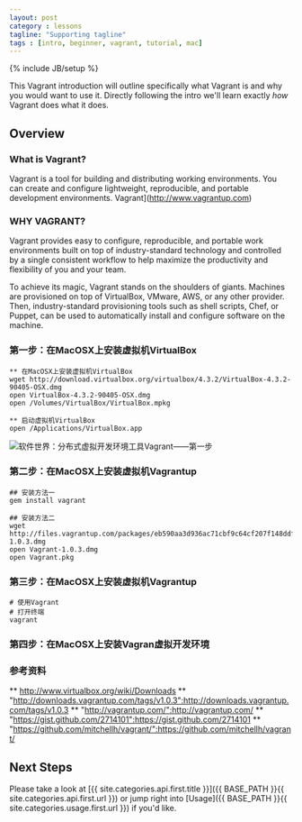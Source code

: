 ```yaml
---
layout: post
category : lessons
tagline: "Supporting tagline"
tags : [intro, beginner, vagrant, tutorial, mac]
---
```

{% include JB/setup %}


This Vagrant introduction will outline specifically  what Vagrant is and why you would want to use it.
Directly following the intro we'll learn exactly _how_ Vagrant does what it does.

## Overview

### What is Vagrant?

Vagrant is a tool for building and distributing working environments. You can create and configure lightweight, reproducible, and portable development environments. Vagrant](http://www.vagrantup.com)

### WHY VAGRANT?
Vagrant provides easy to configure, reproducible, and portable work environments built on top of industry-standard technology and controlled by a single consistent workflow to help maximize the productivity and flexibility of you and your team.

To achieve its magic, Vagrant stands on the shoulders of giants. Machines are provisioned on top of VirtualBox, VMware, AWS, or any other provider. Then, industry-standard provisioning tools such as shell scripts, Chef, or Puppet, can be used to automatically install and configure software on the machine.

### 第一步：在MacOSX上安装虚拟机VirtualBox

    ** 在MacOSX上安装虚拟机VirtualBox
    wget http://download.virtualbox.org/virtualbox/4.3.2/VirtualBox-4.3.2-90405-OSX.dmg
    open VirtualBox-4.3.2-90405-OSX.dmg
    open /Volumes/VirtualBox/VirtualBox.mpkg

    ** 启动虚拟机VirtualBox
    open /Applications/VirtualBox.app

![软件世界：分布式虚拟开发环境工具Vagrant——第一步](https://lh5.googleusercontent.com/-UsQU-0JYftc/UBWDM0mUQPI/AAAAAAAADAg/WPRYESh_rvA/s400/virtualbox-2012-07-3-0035.png)

### 第二步：在MacOSX上安装虚拟机Vagrantup

    ## 安装方法一
    gem install vagrant

    ## 安装方法二
    wget http://files.vagrantup.com/packages/eb590aa3d936ac71cbf9c64cf207f148ddfc000a/Vagrant-1.0.3.dmg
    open Vagrant-1.0.3.dmg
    open Vagrant.pkg


### 第三步：在MacOSX上安装虚拟机Vagrantup

    # 使用Vagrant
    # 打开终端
    vagrant

### 第四步：在MacOSX上安装Vagran虚拟开发环境

### 参考资料
** http://www.virtualbox.org/wiki/Downloads
** "http://downloads.vagrantup.com/tags/v1.0.3":http://downloads.vagrantup.com/tags/v1.0.3
** "http://vagrantup.com/":http://vagrantup.com/
** "https://gist.github.com/2714101":https://gist.github.com/2714101
** "https://github.com/mitchellh/vagrant/":https://github.com/mitchellh/vagrant/

## Next Steps

Please take a look at [{{ site.categories.api.first.title }}]({{ BASE_PATH }}{{ site.categories.api.first.url }})
or jump right into [Usage]({{ BASE_PATH }}{{ site.categories.usage.first.url }}) if you'd like.